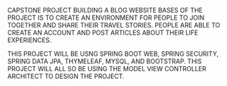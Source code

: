 CAPSTONE PROJECT BUILDING A BLOG WEBSITE
BASES OF THE PROJECT IS TO CREATE AN ENVIRONMENT FOR PEOPLE TO JOIN TOGETHER AND SHARE THEIR TRAVEL STORIES.
PEOPLE ARE ABLE TO CREATE AN ACCOUNT AND POST ARTICLES ABOUT THEIR LIFE EXPERIENCES.

THIS PROJECT WILL BE USNG SPRING BOOT WEB, SPRING SECURITY, SPRING DATA JPA, THYMELEAF, MYSQL, AND BOOTSTRAP. 
THIS PROJECT WILL ALL SO BE USING THE MODEL VIEW CONTROLLER ARCHITECT TO DESIGN THE PROJECT.
